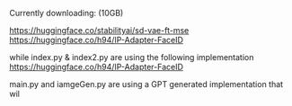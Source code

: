 Currently downloading: (10GB)

https://huggingface.co/stabilityai/sd-vae-ft-mse
https://huggingface.co/h94/IP-Adapter-FaceID

while index.py & index2.py are using the following implementation
https://huggingface.co/h94/IP-Adapter-FaceID





main.py and iamgeGen.py are using a GPT generated implementation that wil
